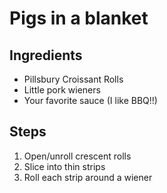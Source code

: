 # Pigs in a blanket

## Ingredients
* Pillsbury Croissant Rolls
* Little pork wieners
* Your favorite sauce (I like BBQ!!)

## Steps
1. Open/unroll crescent rolls
2. Slice into thin strips
3. Roll each strip around a wiener
